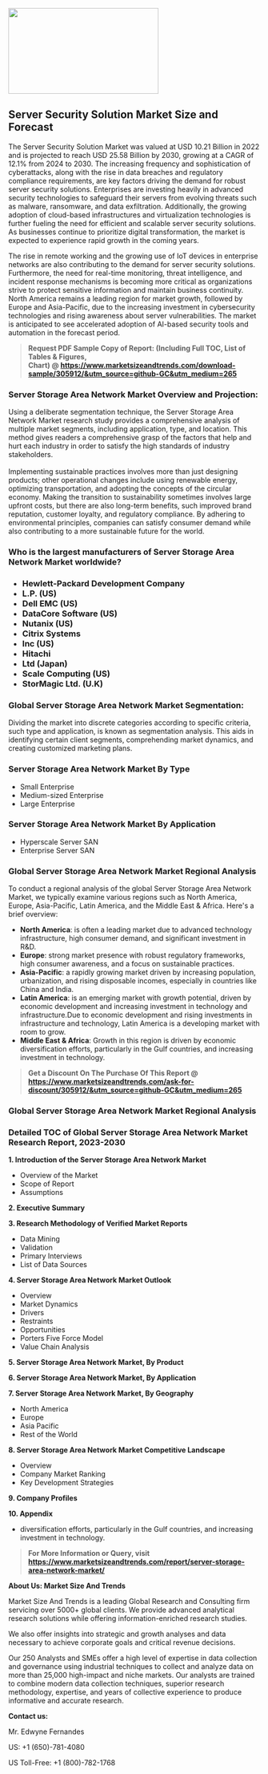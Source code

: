 <p><img class="alignnone size-medium wp-image-20088" src="https://ffe5etoiles.com/wp-content/uploads/2024/12/MST1-300x171.png" alt="" width="300" height="171" /></p><h2>Server Security Solution Market Size and Forecast</h2><p>The Server Security Solution Market was valued at USD 10.21 Billion in 2022 and is projected to reach USD 25.58 Billion by 2030, growing at a CAGR of 12.1% from 2024 to 2030. The increasing frequency and sophistication of cyberattacks, along with the rise in data breaches and regulatory compliance requirements, are key factors driving the demand for robust server security solutions. Enterprises are investing heavily in advanced security technologies to safeguard their servers from evolving threats such as malware, ransomware, and data exfiltration. Additionally, the growing adoption of cloud-based infrastructures and virtualization technologies is further fueling the need for efficient and scalable server security solutions. As businesses continue to prioritize digital transformation, the market is expected to experience rapid growth in the coming years.</p><p>The rise in remote working and the growing use of IoT devices in enterprise networks are also contributing to the demand for server security solutions. Furthermore, the need for real-time monitoring, threat intelligence, and incident response mechanisms is becoming more critical as organizations strive to protect sensitive information and maintain business continuity. North America remains a leading region for market growth, followed by Europe and Asia-Pacific, due to the increasing investment in cybersecurity technologies and rising awareness about server vulnerabilities. The market is anticipated to see accelerated adoption of AI-based security tools and automation in the forecast period.</p></p><blockquote id="" class=""><strong>Request PDF Sample Copy of Report: (Including Full TOC, List of Tables &amp; Figures, Chart)&nbsp;@&nbsp;<strong><a href="https://www.marketsizeandtrends.com/download-sample/305912/&utm_source=github-GC&utm_medium=265" target="_blank">https://www.marketsizeandtrends.com/download-sample/305912/&utm_source=github-GC&utm_medium=265</a></strong></strong></blockquote><h3 id="" class="">Server Storage Area Network Market&nbsp;Overview and Projection:</h3><p id="" class="">Using a deliberate segmentation technique, the Server Storage Area Network Market research study provides a comprehensive analysis of multiple market segments, including application, type, and location. This method gives readers a comprehensive grasp of the factors that help and hurt each industry in order to satisfy the high standards of industry stakeholders. <br /> <br />Implementing sustainable practices involves more than just designing products; other operational changes include using renewable energy, optimizing transportation, and adopting the concepts of the circular economy. Making the transition to sustainability sometimes involves large upfront costs, but there are also long-term benefits, such improved brand reputation, customer loyalty, and regulatory compliance. By adhering to environmental principles, companies can satisfy consumer demand while also contributing to a more sustainable future for the world.</p><h3 id="" class="">Who is the largest manufacturers of&nbsp;Server Storage Area Network Market worldwide?</h3><h3 class=""><p><ul><li>Hewlett-Packard Development Company </li><li> L.P. (US) </li><li> Dell EMC (US) </li><li> DataCore Software (US) </li><li> Nutanix (US) </li><li> Citrix Systems </li><li> Inc (US) </li><li> Hitachi </li><li> Ltd (Japan) </li><li> Scale Computing (US) </li><li> StorMagic Ltd. (U.K)</li></ul></p></h3><h3 id="" class="">Global&nbsp;Server Storage Area Network Market Segmentation:</h3><p id="" class="">Dividing the market into discrete categories according to specific criteria, such type and application, is known as segmentation analysis. This aids in identifying certain client segments, comprehending market dynamics, and creating customized marketing plans.</p><h3 id="" class="">Server Storage Area Network Market&nbsp;By Type</h3><p><p><ul><li>Small Enterprise</li><li> Medium-sized Enterprise</li><li> Large Enterprise</p></li></ul></p></p><h3 id="" class="">Server Storage Area Network Market&nbsp;By Application</h3><p class=""><p><ul><li>Hyperscale Server SAN</li><li> Enterprise Server SAN</li></ul></p></p><h3 id="" class="">Global Server Storage Area Network Market Regional Analysis</h3><p id="" class="">To conduct a regional analysis of the global Server Storage Area Network Market, we typically examine various regions such as North America, Europe, Asia-Pacific, Latin America, and the Middle East &amp; Africa. Here's a brief overview:</p><ul><li><strong>North America</strong>: is often a leading market due to advanced technology infrastructure, high consumer demand, and significant investment in R&amp;D.</li><li><strong>Europe</strong>: strong market presence with robust regulatory frameworks, high consumer awareness, and a focus on sustainable practices.</li><li><strong>Asia-Pacific</strong>: a rapidly growing market driven by increasing population, urbanization, and rising disposable incomes, especially in countries like China and India.</li><li><strong>Latin America</strong>: is an emerging market with growth potential, driven by economic development and increasing investment in technology and infrastructure.Due to economic development and rising investments in infrastructure and technology, Latin America is a developing market with room to grow.</li><li><strong>Middle East &amp; Africa</strong>: Growth in this region is driven by economic diversification efforts, particularly in the Gulf countries, and increasing investment in technology.</li></ul><blockquote id="" class=""><strong>Get a Discount On The Purchase Of This Report @ <strong><a href="https://www.marketsizeandtrends.com/ask-for-discount/305912/&utm_source=github-GC&utm_medium=265" target="_blank">https://www.marketsizeandtrends.com/ask-for-discount/305912/&utm_source=github-GC&utm_medium=265</a></strong></strong></blockquote><h3 id="" class="">Global Server Storage Area Network Market Regional Analysis</h3><h3 id="" class="">Detailed TOC of Global Server Storage Area Network Market Research Report, 2023-2030</h3><p id="" class=""><strong>1. Introduction of the Server Storage Area Network Market</strong></p><ul><li>Overview of the Market</li><li>Scope of Report</li><li>Assumptions</li></ul><p id="" class=""><strong>2. Executive Summary</strong></p><p id="" class=""><strong>3. Research Methodology of Verified Market Reports</strong></p><ul><li>Data Mining</li><li>Validation</li><li>Primary Interviews</li><li>List of Data Sources</li></ul><p id="" class=""><strong>4. Server Storage Area Network Market Outlook</strong></p><ul><li>Overview</li><li>Market Dynamics</li><li>Drivers</li><li>Restraints</li><li>Opportunities</li><li>Porters Five Force Model</li><li>Value Chain Analysis</li></ul><p id="" class=""><strong>5. Server Storage Area Network Market, By Product</strong></p><p id="" class=""><strong>6. Server Storage Area Network Market, By Application</strong></p><p id="" class=""><strong>7. Server Storage Area Network Market, By Geography</strong></p><ul><li>North America</li><li>Europe</li><li>Asia Pacific</li><li>Rest of the World</li></ul><p id="" class=""><strong>8. Server Storage Area Network Market Competitive Landscape</strong></p><ul><li>Overview</li><li>Company Market Ranking</li><li>Key Development Strategies</li></ul><p id="" class=""><strong>9. Company Profiles</strong></p><p id="" class=""><strong>10. Appendix</strong></p><ul><li>diversification efforts, particularly in the Gulf countries, and increasing investment in technology.</li></ul><blockquote id="" class=""><strong>For More Information or Query, visit <strong><strong><a href="https://www.marketsizeandtrends.com/report/server-storage-area-network-market/" target="_blank">https://www.marketsizeandtrends.com/report/server-storage-area-network-market/</a></strong></strong></strong></blockquote><p id="" class=""><strong>About Us: Market Size And Trends</strong></p><p id="" class="">Market Size And Trends is a leading Global Research and Consulting firm servicing over 5000+ global clients. We provide advanced analytical research solutions while offering information-enriched research studies.</p><p id="" class="">We also offer insights into strategic and growth analyses and data necessary to achieve corporate goals and critical revenue decisions.</p><p id="" class="">Our 250 Analysts and SMEs offer a high level of expertise in data collection and governance using industrial techniques to collect and analyze data on more than 25,000 high-impact and niche markets. Our analysts are trained to combine modern data collection techniques, superior research methodology, expertise, and years of collective experience to produce informative and accurate research.</p><p id="" class=""><strong>Contact us:</strong></p><p id="" class="">Mr. Edwyne Fernandes</p><p id="" class="">US: +1 (650)-781-4080</p><p id="" class="">US Toll-Free: +1 (800)-782-1768</p>
